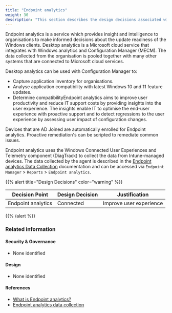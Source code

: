 ```yaml
---
title: "Endpoint analytics"
weight: 30
description: "This section describes the design decisions associated with endpoint analytics on Windows 10 and 11 endpoints configured according to guidance in ASD's Blueprint for Secure Cloud."
---
```


Endpoint analytics is a service which provides insight and intelligence to organisations to make informed decisions about the update readiness of the Windows clients. Desktop analytics is a Microsoft cloud service that integrates with Windows analytics and Configuration Manager (MECM). The data collected from the organisation is pooled together with many other systems that are connected to Microsoft cloud services.

Desktop analytics can be used with Configuration Manager to:

* Capture application inventory for organisations.
* Analyse application compatibility with latest Windows 10 and 11 feature updates.
* Determine compatibilityEndpoint analytics aims to improve user productivity and reduce IT support costs by providing insights into the user experience. The insights enable IT to optimise the end-user experience with proactive support and to detect regressions to the user experience by assessing user impact of configuration changes.

Devices that are AD Joined are automatically enrolled for Endpoint analytics. Proactive remediation's can be scripted to remediate common issues.

Endpoint analytics uses the Windows Connected User Experiences and Telemetry component (DiagTrack) to collect the data from Intune-managed devices. The data collected by the agent is described in the [Endpoint analytics Data Collection](https://docs.microsoft.com/mem/analytics/data-collection) documentation and can be accessed via `Endpoint Manager` > `Reports` > `Endpoint analytics`.

{{% alert title="Design Decisions" color="warning" %}}

| Decision Point     | Design Decision | Justification           |
|--------------------|-----------------|-------------------------|
| Endpoint analytics | Connected       | Improve user experience |

{{% /alert %}}

### Related information

#### Security & Governance

* None identified

#### Design

* None identified

#### References

* [What is Endpoint analytics?](https://learn.microsoft.com/mem/analytics/overview)
* [Endpoint analytics data collection](https://learn.microsoft.com/mem/analytics/data-collection)